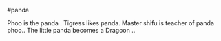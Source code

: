 #panda

Phoo is the panda . 
Tigress likes panda.
Master shifu is teacher of panda phoo..
The little panda becomes a Dragoon ..


